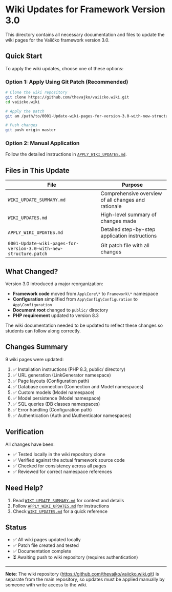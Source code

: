 # Wiki Updates for Framework Version 3.0

This directory contains all necessary documentation and files to update the wiki pages for the Vaííčko framework version 3.0.

## Quick Start

To apply the wiki updates, choose one of these options:

### Option 1: Apply Using Git Patch (Recommended)

```bash
# Clone the wiki repository
git clone https://github.com/thevajko/vaiicko.wiki.git
cd vaiicko.wiki

# Apply the patch
git am /path/to/0001-Update-wiki-pages-for-version-3.0-with-new-structure.patch

# Push changes
git push origin master
```

### Option 2: Manual Application

Follow the detailed instructions in [`APPLY_WIKI_UPDATES.md`](APPLY_WIKI_UPDATES.md).

## Files in This Update

| File | Purpose |
|------|---------|
| `WIKI_UPDATE_SUMMARY.md` | Comprehensive overview of all changes and rationale |
| `WIKI_UPDATES.md` | High-level summary of changes made |
| `APPLY_WIKI_UPDATES.md` | Detailed step-by-step application instructions |
| `0001-Update-wiki-pages-for-version-3.0-with-new-structure.patch` | Git patch file with all changes |

## What Changed?

Version 3.0 introduced a major reorganization:

- **Framework code** moved from `App\Core\*` to `Framework\*` namespace
- **Configuration** simplified from `App\Config\Configuration` to `App\Configuration`
- **Document root** changed to `public/` directory
- **PHP requirement** updated to version 8.3

The wiki documentation needed to be updated to reflect these changes so students can follow along correctly.

## Changes Summary

9 wiki pages were updated:

1. ✅ Installation instructions (PHP 8.3, public/ directory)
2. ✅ URL generation (LinkGenerator namespace)
3. ✅ Page layouts (Configuration path)
4. ✅ Database connection (Connection and Model namespaces)
5. ✅ Custom models (Model namespace)
6. ✅ Model persistence (Model namespace)
7. ✅ SQL queries (DB classes namespaces)
8. ✅ Error handling (Configuration path)
9. ✅ Authentication (Auth and IAuthenticator namespaces)

## Verification

All changes have been:
- ✅ Tested locally in the wiki repository clone
- ✅ Verified against the actual framework source code
- ✅ Checked for consistency across all pages
- ✅ Reviewed for correct namespace references

## Need Help?

1. Read [`WIKI_UPDATE_SUMMARY.md`](WIKI_UPDATE_SUMMARY.md) for context and details
2. Follow [`APPLY_WIKI_UPDATES.md`](APPLY_WIKI_UPDATES.md) for instructions
3. Check [`WIKI_UPDATES.md`](WIKI_UPDATES.md) for a quick reference

## Status

- ✅ All wiki pages updated locally
- ✅ Patch file created and tested
- ✅ Documentation complete
- ⏳ Awaiting push to wiki repository (requires authentication)

---

**Note**: The wiki repository (https://github.com/thevajko/vaiicko.wiki.git) is separate from the main repository, so updates must be applied manually by someone with write access to the wiki.
